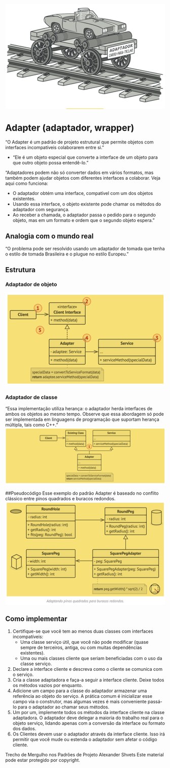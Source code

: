 ![](./adapter.png)
# Adapter (adaptador, wrapper)
“O Adapter é um padrão de projeto estrutural que permite objetos com interfaces incompatíveis colaborarem entre si.”

- “Ele é um objeto especial que converte a interface de um objeto para que outro objeto possa entendê-lo.”

“Adaptadores podem não só converter dados em vários formatos, mas também podem ajudar objetos com diferentes interfaces a colaborar. Veja aqui como funciona:
- O adaptador obtém uma interface, compatível com um dos objetos existentes.
- Usando essa interface, o objeto existente pode chamar os métodos do adaptador com segurança.
- Ao receber a chamada, o adaptador passa o pedido para o segundo objeto, mas em um formato e ordem que o segundo objeto espera.”

## Analogia com o mundo real
“O problema pode ser resolvido usando um adaptador de tomada que tenha o estilo de tomada Brasileira e o plugue no estilo Europeu.”

## Estrutura
### Adaptador de objeto
![](./objeto.png)
### Adaptador de classe
“Essa implementação utiliza herança: o adaptador herda interfaces de ambos os objetos ao mesmo tempo. Observe que essa abordagem só pode ser implementada em linguagens de programação que suportam herança múltipla, tais como C++.”
![](./classe.png)

##Pseudocódigo
Esse exemplo do padrão Adapter é baseado no conflito clássico entre pinos quadrados e buracos redondos.
![](./pseudocodigo.png)

## Como implementar
1. Certifique-se que você tem ao menos duas classes com interfaces incompatíveis:
   - Uma classe serviço útil, que você não pode modificar (quase sempre de terceiros, antiga, ou com muitas dependências existentes).
   - Uma ou mais classes cliente que seriam beneficiadas com o uso da classe serviço.
2. Declare a interface cliente e descreva como o cliente se comunica com o serviço.
3. Cria a classe adaptadora e faça-a seguir a interface cliente. Deixe todos os métodos vazios por enquanto.
4. Adicione um campo para a classe do adaptador armazenar uma referência ao objeto do serviço. A prática comum é inicializar esse campo via o construtor, mas algumas vezes é mais conveniente passá-lo para o adaptador ao chamar seus métodos. 
5. Um por um, implemente todos os métodos da interface cliente na classe adaptadora. O adaptador deve delegar a maioria do trabalho real para o objeto serviço, lidando apenas com a conversão da interface ou formato dos dados. 
6. Os Clientes devem usar o adaptador através da interface cliente. Isso irá permitir que você mude ou estenda o adaptador sem afetar o código cliente.



Trecho de
Mergulho nos Padrões de Projeto
Alexander Shvets
Este material pode estar protegido por copyright.